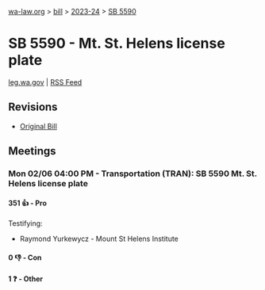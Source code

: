 [wa-law.org](/) > [bill](/bill/) > [2023-24](/bill/2023-24/) > [SB 5590](/bill/2023-24/sb/5590/)

# SB 5590 - Mt. St. Helens license plate
[leg.wa.gov](https://app.leg.wa.gov/billsummary?BillNumber=5590&Year=2023&Initiative=false) | [RSS Feed](./rss.xml)

## Revisions
* [Original Bill](1/)

## Meetings
### Mon 02/06 04:00 PM - Transportation (TRAN): SB 5590 Mt. St. Helens license plate
#### 351 👍 - Pro
Testifying:
* Raymond Yurkewycz - Mount St Helens Institute

#### 0 👎 - Con

#### 1 ❓ - Other
